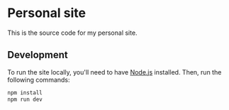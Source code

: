 # Personal site

This is the source code for my personal site.

## Development

To run the site locally, you'll need to have [Node.js](https://nodejs.org/en/) installed. Then, run the following commands:

```bash
npm install
npm run dev
```